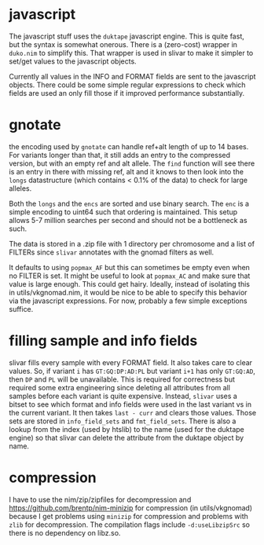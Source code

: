 # javascript

The javascript stuff uses the `duktape` javascript engine. This is quite fast, but the
syntax is somewhat onerous. There is a (zero-cost) wrapper in `duko.nim` to simplify this.
That wrapper is used in slivar to make it simpler to set/get values to the javascript objects.

Currently all values in the INFO and FORMAT fields are sent to the javascript objects. There
could be some simple regular expressions to check which fields are used an only fill those
if it improved performance substantially.

# gnotate

the encoding used by `gnotate` can handle ref+alt length of up to 14 bases. For variants
longer than that, it still adds an entry to the compressed version, but with an empty ref
and alt allele. The `find` function will see there is an entry in there with missing ref, alt
and it knows to then look into the `longs` datastructure (which contains < 0.1% of the data)
to check for large alleles.

Both the `longs` and the `encs` are sorted and use binary search. The `enc` is a simple
encoding to uint64 such that ordering is maintained. This setup allows 5-7 million searches
per second and should not be a bottleneck as such.

The data is stored in a .zip file with 1 directory per chromosome and a list of FILTERs since
`slivar` annotates with the gnomad filters as well.

It defaults to using `popmax_AF` but this can sometimes be empty even when no FILTER is set.
It might be useful to look at `popmax_AC` and make sure that value is large enough. This could
get hairy. Ideally, instead of isolating this in utils/vkgnomad.nim, it would be nice to be
able to specify this behavior via the javascript expressions. For now, probably a few simple
exceptions suffice.

# filling sample and info fields

slivar fills every sample with every FORMAT field. It also takes care to clear values. So,
if variant `i` has `GT:GQ:DP:AD:PL` but variant `i+1` has only `GT:GQ:AD`, then `DP` and `PL`
will be unavailable. This is required for correctness but required some extra engineering since
deleting all attributes from all samples before each variant is quite expensive. Instead,
`slivar` uses a bitset to see which format and info fields were used in the last variant vs in
the current variant. It then takes `last - curr` and clears those values.
Those sets are stored in `info_field_sets` and `fmt_field_sets`. There is also a lookup from the
index (used by htslib) to the name (used for the duktape engine) so that slivar can delete the attribute
from the duktape object by name.

# compression

I have to use the nim/zip/zipfiles for decompression and https://github.com/brentp/nim-minizip for
compression (in utils/vkgnomad) because I get problems using `minizip` for compression and problems
with `zlib` for decompression. The compilation flags include `-d:useLibzipSrc` so there is no
dependency on libz.so.
